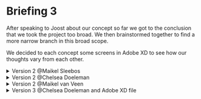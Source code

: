 # Briefing 3

After speaking to Joost about our concept so far we got to the conclusion that we took the project too broad.
We then brainstormed together to find a more narrow branch in this broad scope.

We decided to each concept some screens in Adobe XD to see how our thoughts vary from each other.

<details>
    <summary>Version 2 @Maikel Sleebos</summary>

![Links](./design/v2_sleebos/links.png)
![Topic](./design/v2_sleebos/topic.png)

</details>

<details>
    <summary>Version 2 @Chelsea Doeleman</summary>

![Home](./design/v2_chelsea/home.png)
![Home light](./design/v2_chelsea/home-light.png)
![Login](./design/v2_chelsea/login.png)
![Start](./design/v2_chelsea/start.png)
![Results](./design/v2_chelsea/results.png)
![Add](./design/v2_chelsea/add.png)
![Topics](./design/v2_chelsea/topics.png)
![Topics light](./design/v2_chelsea/topics-light.png)
![Links](./design/v2_chelsea/links.png)

</details>

<details>
    <summary>Version 2 @Maikel van Veen</summary>

![login](./design/v2_vanveen/login.png)
![signup](./design/v2_vanveen/signup.png)
![landing](./design/v2_vanveen/landing.png)
![boards](./design/v2_vanveen/boards.png)
![results](./design/v2_vanveen/results.png)
![detail](./design/v2_vanveen/detail.png)
![detail-add-to-board](./design/v2_vanveen/detail-add-to-board.png)
![boards-new-board](./design/v2_vanveen/boards-new-board.png)
![boards-detail](./design/v2_vanveen/boards-detail.png)
![boards-detail-article](./design/v2_vanveen/boards-detail-article.png)
![boards-detail-article-edit](./design/v2_vanveen/boards-detail-article-edit.png)

</details>

<details>
    <summary>Version 3 @Chelsea Doeleman and Adobe XD file</summary>

![Home](./design/v3_chelsea/home.png)
![Home light](./design/v3_chelsea/home-light.png)
![Login](./design/v3_chelsea/login.png)
![Start](./design/v3_chelsea/start.png)
![Menu](./design/v3_chelsea/menu.png)
![Results](./design/v3_chelsea/results.png)
![Add](./design/v3_chelsea/add.png)
![Topics](./design/v3_chelsea/topics.png)
![Topics light](./design/v3_chelsea/topics-light.png)
![Links](./design/v3_chelsea/links.png)

[Wallscope XD file](./assets/wallscope.xd)
</details>